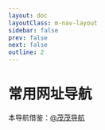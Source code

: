 ```yaml
---
layout: doc
layoutClass: m-nav-layout
sidebar: false
prev: false
next: false
outline: 2
---
```


<link rel="stylesheet" href="/.vitepress/theme/style/nav.scss"></link>

<script setup>
import  {NAV_DATA}  from '/.vitepress/theme/utils/data'
import {ref} from 'vue'
const data=ref(NAV_DATA)
</script>

# 常用网址导航
本导航借鉴：[@茂茂导航](https://github.com/maomao1996/vitepress-nav-template)
<MNavLinks v-for="{title, items} in data" :title="title" :items="items" :key="title" />
